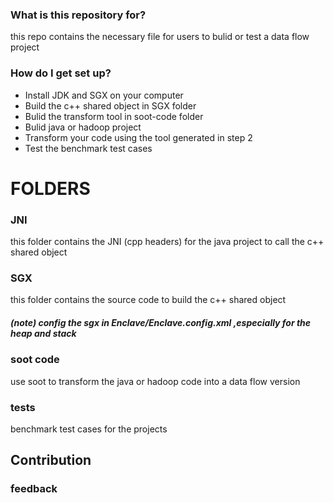 

### What is this repository for?  
this repo contains the necessary file for users to bulid or test a data flow project

### How do I get set up?  

* Install JDK and SGX on your computer
* Build the c++ shared object in SGX folder
* Bulid the transform tool in soot-code folder
* Bulid java or hadoop project
* Transform your code using the tool generated in step 2
* Test the benchmark test cases

# FOLDERS  
### JNI  
this folder contains the JNI (cpp headers) for the java project to call the c++ shared object

### SGX  
this folder contains the source code to build the c++ shared object
##### (note) config the sgx in Enclave/Enclave.config.xml ,especially for the heap and stack

### soot code  
use soot to transform the java or hadoop code into a data flow version

### tests  
benchmark test cases for the projects

## Contribution  


### feedback  
 
